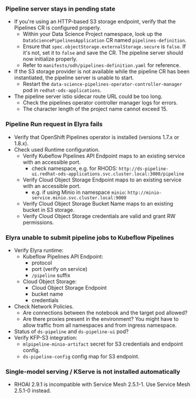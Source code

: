### Pipeline server stays in pending state

- If you're using an HTTP-based S3 storage endpoint, verify that the Pipelines CR is configured properly.
    - Within your Data Science Project namespace, look up the `DataSciencePipelinesApplication` CR named `pipelines-definition`.
    - Ensure that `spec.objectStorage.externalStorage.secure` is `false`. If it's not, set it to `false` and save the CR. The pipeline server should now initialize properly.
    - Refer to `manifests/odh/pipelines-definition.yaml` for reference.
- If the S3 storage provider is not available while the pipeline CR has been instantiated, the pipeline server is unable to start.
    - Restart the `data-science-pipelines-operator-controller-manager` pod in `redhat-ods-applications`.
- The pipeline server istio sidecar route URL could be too long.
    - Check the pipelines operator controller manager logs for errors.
    - The character length of the project name cannot exceed 15.

### Pipeline Run request in Elyra fails

- Verify that OpenShift Pipelines operator is installed (versions 1.7.x or 1.8.x).
- Check used Runtime configuration.
    - Verify Kubeflow Pipelines API Endpoint maps to an existing service with an accessible port.
        - check namespace, e.g. for RHODS: `http://ds-pipeline-ui.redhat-ods-applications.svc.cluster.local:3000/pipeline`
    - Verify Cloud Object Storage Endpoint maps to an existing service with an accessible port.
        - e.g. if using Minio in namespace `minio`: `http://minio-service.minio.svc.cluster.local:9000`
    - Verify Cloud Object Storage Bucket Name maps to an existing bucket in S3 storage.
    - Verify Cloud Object Storage credentials are valid and grant RW permissions.

### Elyra unable to submit pipeline jobs to Kubeflow Pipelines

- Verify Elyra runtime:
    - Kubeflow Pipelines API Endpoint:
        - protocol
        - port (verify on service)
        - `/pipeline` suffix
    - Cloud Object Storage:
        - Cloud Object Storage Endpoint
        - bucket name
        - credentials
- Check Network Policies.
    - Are connections between the notebook and the target pod allowed?
    - Are there proxies present in the environment? You might have to allow traffic from all namespaces and from ingress namespace.
- Status of `ds-pipeline` and `ds-pipeline-ui` pod?
- Verify KFP-S3 integration:
    - `mlpipeline-minio-artifact` secret for S3 credentials and endpoint config.
    - `ds-pipeline-config` config map for S3 endpoint.

### Single-model serving / KServe is not installed automatically

- RHOAI 2.9.1 is incompatible with Service Mesh 2.5.1-1. Use Service Mesh 2.5.1-0 instead.